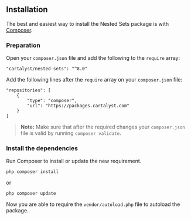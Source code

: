 ## Installation

The best and easiest way to install the Nested Sets package is with [Composer](http://getcomposer.org).

### Preparation

Open your `composer.json` file and add the following to the `require` array:

	"cartalyst/nested-sets": "^8.0"

Add the following lines after the `require` array on your `composer.json` file:

	"repositories": [
		{
			"type": "composer",
			"url": "https://packages.cartalyst.com"
		}
	]

> **Note:** Make sure that after the required changes your `composer.json` file is valid by running `composer validate`.

### Install the dependencies

Run Composer to install or update the new requirement.

	php composer install

or

	php composer update

Now you are able to require the `vendor/autoload.php` file to autoload the package.
